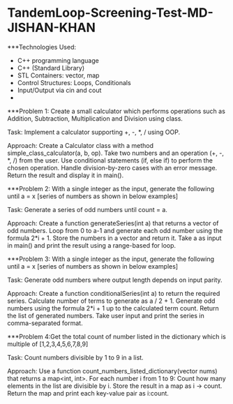 # TandemLoop-Screening-Test-MD-JISHAN-KHAN


***Technologies Used:

- C++ programming language
- C++ (Standard Library)
- STL Containers: vector, map
- Control Structures: Loops, Conditionals
- Input/Output via cin and cout
- 

***Problem 1: Create a small calculator which performs operations such as Addition, Subtraction, Multiplication and Division using class.

Task: Implement a calculator supporting +, -, *, / using OOP.

Approach:
Create a Calculator class with a method simple_class_calculator(a, b, op).
Take two numbers and an operation (+, -, *, /) from the user.
Use conditional statements (if, else if) to perform the chosen operation.
Handle division-by-zero cases with an error message.
Return the result and display it in main().



***Problem 2: With a single integer as the input, generate the following until a = x [series of numbers as shown in below examples]

Task: Generate a series of odd numbers until count = a.

Approach:
Create a function generateSeries(int a) that returns a vector of odd numbers.
Loop from 0 to a-1 and generate each odd number using the formula 2*i + 1.
Store the numbers in a vector and return it.
Take a as input in main() and print the result using a range-based for loop.



***Problem 3:  With a single integer as the input, generate the following until a = x [series of numbers as shown in below examples]

Task: Generate odd numbers where output length depends on input parity.

Approach:
Create a function conditionalSeries(int a) to return the required series.
Calculate number of terms to generate as a / 2 + 1.
Generate odd numbers using the formula 2*i + 1 up to the calculated term count.
Return the list of generated numbers.
Take user input and print the series in comma-separated format.


***Problem 4:Get the total count of number listed in the dictionary which is multiple of [1,2,3,4,5,6,7,8,9]

Task: Count numbers divisible by 1 to 9 in a list.

Approach:
Use a function count_numbers_listed_dictionary(vector<int> nums) that returns a map<int, int>.
For each number i from 1 to 9:
Count how many elements in the list are divisible by i.
Store the result in a map as i → count.
Return the map and print each key-value pair as i:count.


  
